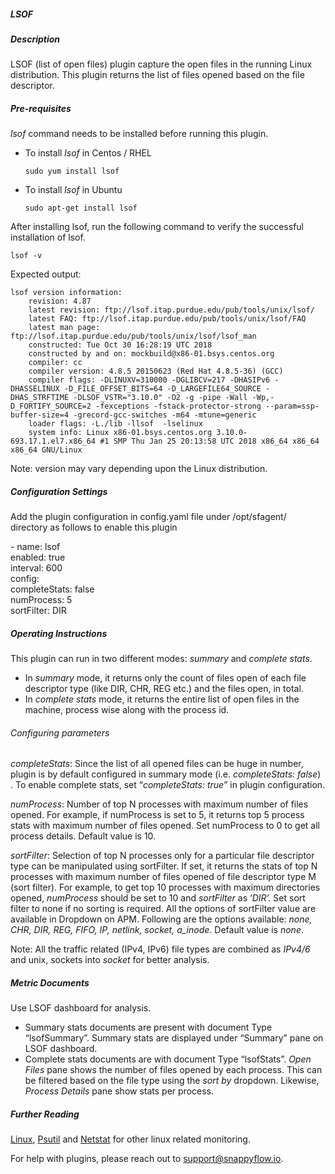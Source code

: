##### LSOF

##### Description

LSOF (list of open files) plugin capture the open files in the running Linux distribution. This plugin returns the list of files opened based on the file descriptor.

##### Pre-requisites

*lsof* command needs to be installed before running this plugin.

- To install *lsof* in Centos / RHEL

  ```
  sudo yum install lsof
  ```

- To install *lsof* in Ubuntu

  ```
  sudo apt-get install lsof
  ```

After installing lsof, run the following command to verify the successful installation of lsof.

```
lsof -v
```

 Expected output:

```
lsof version information:
    revision: 4.87
    latest revision: ftp://lsof.itap.purdue.edu/pub/tools/unix/lsof/
    latest FAQ: ftp://lsof.itap.purdue.edu/pub/tools/unix/lsof/FAQ
    latest man page: ftp://lsof.itap.purdue.edu/pub/tools/unix/lsof/lsof_man
    constructed: Tue Oct 30 16:28:19 UTC 2018
    constructed by and on: mockbuild@x86-01.bsys.centos.org
    compiler: cc
    compiler version: 4.8.5 20150623 (Red Hat 4.8.5-36) (GCC)
    compiler flags: -DLINUXV=310000 -DGLIBCV=217 -DHASIPv6 -DHASSELINUX -D_FILE_OFFSET_BITS=64 -D_LARGEFILE64_SOURCE -DHAS_STRFTIME -DLSOF_VSTR="3.10.0" -O2 -g -pipe -Wall -Wp,-D_FORTIFY_SOURCE=2 -fexceptions -fstack-protector-strong --param=ssp-buffer-size=4 -grecord-gcc-switches -m64 -mtune=generic
    loader flags: -L./lib -llsof  -lselinux
    system info: Linux x86-01.bsys.centos.org 3.10.0-693.17.1.el7.x86_64 #1 SMP Thu Jan 25 20:13:58 UTC 2018 x86_64 x86_64 x86_64 GNU/Linux
```

Note: version may vary depending upon the Linux distribution.

#####  Configuration Settings
Add the plugin configuration in config.yaml file under /opt/sfagent/ directory as follows to enable this plugin

<div class="sfpollerExample">
    <div class="innerLeft">
         <div> - name: lsof </div>
        <div> enabled: true </div>
        <div> interval: 600 </div>
    </div>
<div> config:</div>
 <div class="innerLeft">
    <div> completeStats: false </div>
    <div> numProcess: 5 </div>
    <div> sortFilter: DIR </div>
    </div>
</div>


##### Operating Instructions

This plugin can run in two different modes: *summary* and *complete stats*.

- In *summary* mode, it returns only the count of files open of each file descriptor type (like DIR, CHR, REG etc.) and the files open, in total.
- In *complete stats* mode, it returns the entire list of open files in the machine, process wise along with the process id.

###### Configuring parameters

*completeStats*: Since the list of all opened files can be huge in number, plugin is by default configured in summary mode (i.e. *completeStats: false*) . To enable complete stats, set “*completeStats: true*” in plugin configuration. 

*numProcess*: Number of top N processes with maximum number of files opened. For example, if numProcess is set to 5, it returns top 5 process stats with maximum number of files opened. Set numProcess to 0 to get all process details. Default value is 10.

*sortFilter*:  Selection of top N processes only for a particular file descriptor type can be manipulated using sortFilter.  If set, it returns the stats of top N processes with maximum number of files opened of file descriptor type M (sort filter). For example, to get top 10 processes with maximum directories opened, *numProcess* should be set to 10 and *sortFilter* as ‘*DIR’.* Set sort filter to none if no sorting is required. All the options of sortFilter value are available in Dropdown on APM. Following are the options available: *none, CHR, DIR, REG, FIFO, IP, netlink, socket, a_inode*. Default value is *none*.

Note: All the traffic related (IPv4, IPv6) file types are combined as *IPv4/6* and unix, sockets into *socket* for better analysis.

##### Metric Documents

Use LSOF dashboard for analysis.

- Summary stats documents are present with document Type “lsofSummary”. Summary stats are displayed under “Summary” pane on LSOF dashboard.
- Complete stats documents are with document Type “lsofStats”. *Open Files* pane shows the number of files opened by each process. This can be filtered based on the file type using the *sort by* dropdown. Likewise, *Process Details*  pane show stats per process.

##### Further Reading

[Linux](../linux/documentation.md), [Psutil](../psutil/documentation.md) and [Netstat](../netstat/documentation.md) for other linux related monitoring.



For help with plugins, please reach out to support@snappyflow.io.

